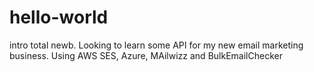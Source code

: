 # hello-world
intro
total newb. Looking to learn some API for my new email marketing business. Using AWS SES, Azure, MAilwizz and BulkEmailChecker
